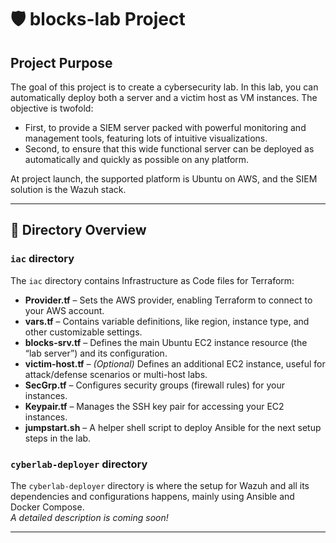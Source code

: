 # 🛡️ blocks-lab Project

## Project Purpose

The goal of this project is to create a cybersecurity lab. In this lab, you can automatically deploy both a server and a victim host as VM instances. The objective is twofold:  
- First, to provide a SIEM server packed with powerful monitoring and management tools, featuring lots of intuitive visualizations.  
- Second, to ensure that this wide functional server can be deployed as automatically and quickly as possible on any platform.

At project launch, the supported platform is Ubuntu on AWS, and the SIEM solution is the Wazuh stack.

---

## 📁 Directory Overview

### `iac` directory

The `iac` directory contains Infrastructure as Code files for Terraform:

- **Provider.tf** – Sets the AWS provider, enabling Terraform to connect to your AWS account.
- **vars.tf** – Contains variable definitions, like region, instance type, and other customizable settings.
- **blocks-srv.tf** – Defines the main Ubuntu EC2 instance resource (the “lab server”) and its configuration.
- **victim-host.tf** – *(Optional)* Defines an additional EC2 instance, useful for attack/defense scenarios or multi-host labs.
- **SecGrp.tf** – Configures security groups (firewall rules) for your instances.
- **Keypair.tf** – Manages the SSH key pair for accessing your EC2 instances.
- **jumpstart.sh** – A helper shell script to deploy Ansible for the next setup steps in the lab.

### `cyberlab-deployer` directory

The `cyberlab-deployer` directory is where the setup for Wazuh and all its dependencies and configurations happens, mainly using Ansible and Docker Compose.  
*A detailed description is coming soon!*

---